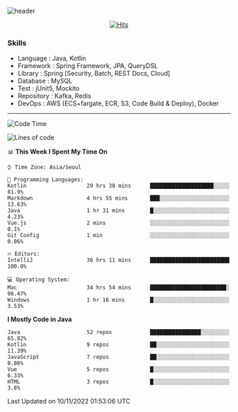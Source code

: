 <!-- Github Profile Readme로 프로필 꾸미기 : https://zzsza.github.io/development/2020/07/10/make-github-profile-readme/ -->

<!-- github theme -->
  <!-- 
    ![header](https://capsule-render.vercel.app/api?type=slice&color=e0f0e3&height=150&section=header&text=beasy&fontSize=45)
  -->
  ![header](https://capsule-render.vercel.app/api?type=soft&color=e0f0e3&height=150&section=header&text=Choi-YongSeok&fontSize=55&animation=twinkling)


<!-- hits count : https://hits.seeyoufarm.com/ -->
<div align=center>
    
  [![Hits](https://hits.seeyoufarm.com/api/count/incr/badge.svg?url=https%3A%2F%2Fgithub.com%2Fchoi-ys&count_bg=%2379C83D&title_bg=%23555555&icon=&icon_color=%23E7E7E7&title=hits&edge_flat=false)](https://hits.seeyoufarm.com)

</div>


<!-- Committed Top Lang -->
<div align=center>
</div>


### Skills
 - Language : Java, Kotlin
 - Framework : Spring Framework, JPA, QueryDSL
 - Library : Spring [Security, Batch, REST Docs, Cloud]
 - Database : MySQL
 - Test : jUnit5, Mockito
 - Repository : Kafka, Redis
 - DevOps : AWS (ECS+fargate, ECR, S3, Code Build & Deploy), Docker

---

<!--START_SECTION:waka-->
![Code Time](http://img.shields.io/badge/Code%20Time-3%2C201%20hrs%2029%20mins-blue)

![Lines of code](https://img.shields.io/badge/From%20Hello%20World%20I%27ve%20Written-344%20Thousand%20lines%20of%20code-blue)

📊 **This Week I Spent My Time On** 

```text
⌚︎ Time Zone: Asia/Seoul

💬 Programming Languages: 
Kotlin                   29 hrs 38 mins      ████████████████████░░░░░   81.9% 
Markdown                 4 hrs 55 mins       ███░░░░░░░░░░░░░░░░░░░░░░   13.63% 
Java                     1 hr 31 mins        █░░░░░░░░░░░░░░░░░░░░░░░░   4.23% 
Vue.js                   2 mins              ░░░░░░░░░░░░░░░░░░░░░░░░░   0.1% 
Git Config               1 min               ░░░░░░░░░░░░░░░░░░░░░░░░░   0.06%

🔥 Editors: 
IntelliJ                 36 hrs 11 mins      █████████████████████████   100.0%

💻 Operating System: 
Mac                      34 hrs 54 mins      ████████████████████████░   96.47% 
Windows                  1 hr 16 mins        █░░░░░░░░░░░░░░░░░░░░░░░░   3.53%

```

**I Mostly Code in Java** 

```text
Java                     52 repos            ████████████████░░░░░░░░░   65.82% 
Kotlin                   9 repos             ██░░░░░░░░░░░░░░░░░░░░░░░   11.39% 
JavaScript               7 repos             ██░░░░░░░░░░░░░░░░░░░░░░░   8.86% 
Vue                      5 repos             █░░░░░░░░░░░░░░░░░░░░░░░░   6.33% 
HTML                     3 repos             █░░░░░░░░░░░░░░░░░░░░░░░░   3.8%

```



 Last Updated on 10/11/2022 01:53:06 UTC
<!--END_SECTION:waka-->

<!-- 
![footer](https://capsule-render.vercel.app/api?section=footer&type=slice&color=e0f0e3)
-->

